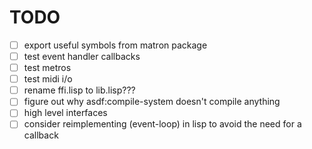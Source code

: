TODO
====

- [ ] export useful symbols from matron package
- [ ] test event handler callbacks
- [ ] test metros
- [ ] test midi i/o
- [ ] rename ffi.lisp to lib.lisp???
- [ ] figure out why asdf:compile-system doesn't compile anything
- [ ] high level interfaces
- [ ] consider reimplementing (event-loop) in lisp to avoid the need for a callback
